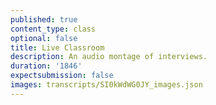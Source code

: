 ```yaml
---
published: true
content_type: class
optional: false
title: Live Classroom
description: An audio montage of interviews.
duration: '1846'
expectsubmission: false
images: transcripts/SI0kWdWG0JY_images.json
---
```

